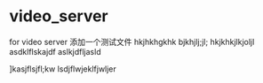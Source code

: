 # video_server
for video server
添加一个测试文件
 hkjhkhgkhk
 bjkhjlj;jl;
 hkjkhkjlkjoljl
 asdklflskajdf
 aslkjdfljasld

 ]kasjflsjfl;kw
 lsdjflwjeklfjwljer